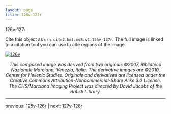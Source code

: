 ```yaml
---
layout: page
title: 126v-127r
---
```


126v-127r

Cite this object as `urn:cite2:hmt:msB.v1:126v-127r`. The full image is linked to a citation tool you can use to cite regions of the image.

[![126v](http://www.homermultitext.org/iipsrv?IIIF=/project/homer/pyramidal/deepzoom/hmt/vbbifolio/v1/vb_126v_127r.tif/full/800,/0/default.jpg)](http://www.homermultitext.org/ict2/?urn=urn:cite2:hmt:vbbifolio.v1:vb_126v_127r) 

<p style="text-align: center; font-style: italic;">This composed image was derived from two originals ©2007, Biblioteca Nazionale Marciana, Venezia, Italia. The derivative images are ©2010, Center for Hellenic Studies. Originals and derivatives are licensed under the Creative Commons Attribution-Noncommercial-Share Alike 3.0 License. The CHS/Marciana Imaging Project was directed by David Jacobs of the British Library.</p>

---

previous: [125v-126r](../125v-126r/) | next: [127v-128r](../127v-128r/)
